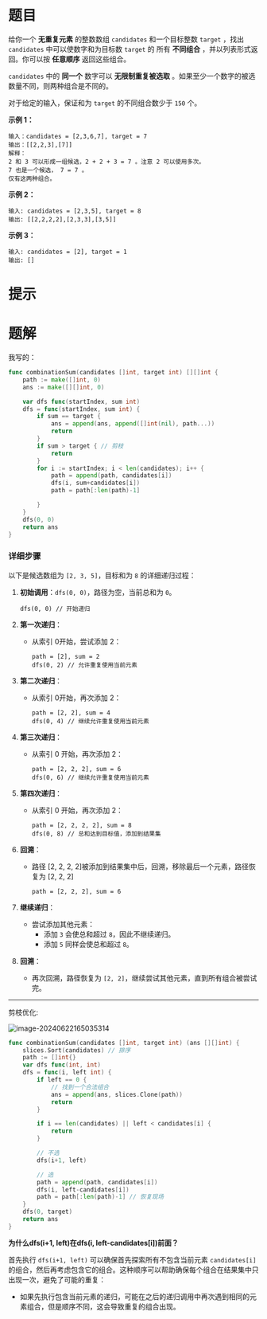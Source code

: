 # 题目

给你一个 **无重复元素** 的整数数组 `candidates` 和一个目标整数 `target` ，找出 `candidates` 中可以使数字和为目标数 `target` 的 所有 **不同组合** ，并以列表形式返回。你可以按 **任意顺序** 返回这些组合。

`candidates` 中的 **同一个** 数字可以 **无限制重复被选取** 。如果至少一个数字的被选数量不同，则两种组合是不同的。 

对于给定的输入，保证和为 `target` 的不同组合数少于 `150` 个。

 

**示例 1：**

```
输入：candidates = [2,3,6,7], target = 7
输出：[[2,2,3],[7]]
解释：
2 和 3 可以形成一组候选，2 + 2 + 3 = 7 。注意 2 可以使用多次。
7 也是一个候选， 7 = 7 。
仅有这两种组合。
```

**示例 2：**

```
输入: candidates = [2,3,5], target = 8
输出: [[2,2,2,2],[2,3,3],[3,5]]
```

**示例 3：**

```
输入: candidates = [2], target = 1
输出: []
```



# 提示





# 题解

我写的：

```go
func combinationSum(candidates []int, target int) [][]int {
	path := make([]int, 0)
	ans := make([][]int, 0)

	var dfs func(startIndex, sum int)
	dfs = func(startIndex, sum int) {
		if sum == target {
			ans = append(ans, append([]int(nil), path...))
			return
		}
		if sum > target { // 剪枝
			return
		}
		for i := startIndex; i < len(candidates); i++ {
			path = append(path, candidates[i])
			dfs(i, sum+candidates[i])
			path = path[:len(path)-1]

		}
	}
	dfs(0, 0)
	return ans
}
```

### 详细步骤

以下是候选数组为 `[2, 3, 5]`，目标和为 `8` 的详细递归过程：

1. **初始调用**：`dfs(0, 0)`，路径为空，当前总和为 `0`。

   ```
   dfs(0, 0) // 开始递归
   ```

2. **第一次递归**：

   - 从索引 0开始，尝试添加 2：

     ```
     path = [2], sum = 2
     dfs(0, 2) // 允许重复使用当前元素
     ```

3. **第二次递归**：

   - 从索引 0开始，再次添加 2：

     ```
     path = [2, 2], sum = 4
     dfs(0, 4) // 继续允许重复使用当前元素
     ```

4. **第三次递归**：

   - 从索引 0 开始，再次添加 2：

     ```
     path = [2, 2, 2], sum = 6
     dfs(0, 6) // 继续允许重复使用当前元素
     ```

5. **第四次递归**：

   - 从索引 0 开始，再次添加 2：

     ```
     path = [2, 2, 2, 2], sum = 8
     dfs(0, 8) // 总和达到目标值，添加到结果集
     ```

6. **回溯**：

   - 路径 [2, 2, 2, 2]被添加到结果集中后，回溯，移除最后一个元素，路径恢复为 [2, 2, 2]

     ```
     path = [2, 2, 2], sum = 6
     ```

7. **继续递归**：

   - 尝试添加其他元素：
     - 添加 `3` 会使总和超过 `8`，因此不继续递归。
     - 添加 `5` 同样会使总和超过 `8`。

8. **回溯**：

   - 再次回溯，路径恢复为 `[2, 2]`，继续尝试其他元素，直到所有组合被尝试完。



------

剪枝优化:

![image-20240622165035314](https://s2.loli.net/2024/06/22/IEXgSRatwN4dJYo.png)

```go
func combinationSum(candidates []int, target int) (ans [][]int) {
    slices.Sort(candidates) // 排序
    path := []int{}
    var dfs func(int, int)
    dfs = func(i, left int) {
        if left == 0 {
            // 找到一个合法组合
            ans = append(ans, slices.Clone(path))
            return
        }

        if i == len(candidates) || left < candidates[i] {
            return
        }

        // 不选
        dfs(i+1, left)

        // 选
        path = append(path, candidates[i])
        dfs(i, left-candidates[i])
        path = path[:len(path)-1] // 恢复现场
    }
    dfs(0, target)
    return ans
}
```

**为什么dfs(i+1, left)在dfs(i, left-candidates[i])前面？**

首先执行 `dfs(i+1, left)` 可以确保首先探索所有不包含当前元素 `candidates[i]` 的组合，然后再考虑包含它的组合。这种顺序可以帮助确保每个组合在结果集中只出现一次，避免了可能的重复：

- 如果先执行包含当前元素的递归，可能在之后的递归调用中再次遇到相同的元素组合，但是顺序不同，这会导致重复的组合出现。
